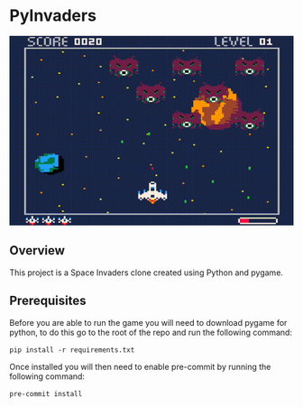 # PyInvaders

![demo](./demo.gif)

## Overview

This project is a Space Invaders clone created using Python and pygame.

## Prerequisites

Before you are able to run the game you will need to download pygame for python,
to do this go to the root of the repo and run the following command:

```shell
pip install -r requirements.txt
```

Once installed you will then need to enable pre-commit by running the following
command:

```shell
pre-commit install
```
